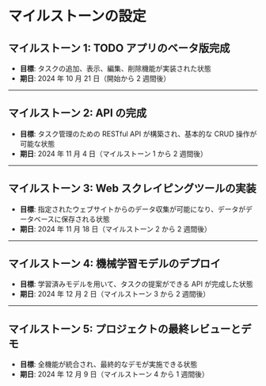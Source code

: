 # マイルストーンの設定

## マイルストーン 1: TODO アプリのベータ版完成

- **目標**: タスクの追加、表示、編集、削除機能が実装された状態
- **期日**: 2024 年 10 月 21 日（開始から 2 週間後）

---

## マイルストーン 2: API の完成

- **目標**: タスク管理のための RESTful API が構築され、基本的な CRUD 操作が可能な状態
- **期日**: 2024 年 11 月 4 日（マイルストーン 1 から 2 週間後）

---

## マイルストーン 3: Web スクレイピングツールの実装

- **目標**: 指定されたウェブサイトからのデータ収集が可能になり、データがデータベースに保存される状態
- **期日**: 2024 年 11 月 18 日（マイルストーン 2 から 2 週間後）

---

## マイルストーン 4: 機械学習モデルのデプロイ

- **目標**: 学習済みモデルを用いて、タスクの提案ができる API が完成した状態
- **期日**: 2024 年 12 月 2 日（マイルストーン 3 から 2 週間後）

---

## マイルストーン 5: プロジェクトの最終レビューとデモ

- **目標**: 全機能が統合され、最終的なデモが実施できる状態
- **期日**: 2024 年 12 月 9 日（マイルストーン 4 から 1 週間後）
